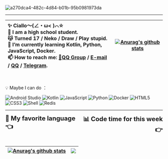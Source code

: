 ![a270dca4-482c-4d84-b01b-95b0981973da](https://github.com/CikeyQi/CikeyQi/assets/61369914/3e72066d-58b6-4eb5-9c7a-ac6630053d51)

---


|  ✨ Ciallo～(∠・ω< )⌒☆ <br>  🔭 I am a high school student. <br>  😽 Turned 17 / Neko / Draw / Play stupid. <br>  🌱 I’m currently learning Kotlin, Python, JavaScript, Docker. <br>  📫 How to reach me: [🌟QQ Group](http://qm.qq.com/cgi-bin/qm/qr?_wv=1027&k=Sn3QIF1_An0ZpMajPYoGLavfKye8YM_R&authKey=mab3w88lhYXK6ZiLLrvvSVp8XmbY%2F%2FxjWevIrY6quqM0YXImFwlJhnVytd8HUeCu&noverify=0&group_code=551081559) / [E-mail](mailto:3146312184@qq.com) / [QQ](https://qm.qq.com/q/YzePtrFeQE) / [Telegram](https://t.me/Sumoqi). | <a href="https://github.com/CikeyQi"><img align="center" src="https://github-readme-stats.vercel.app/api?username=CikeyQi&show_icons=true&theme=radical)&hide_border=true" alt="Anurag's github stats" /></a> |
| :------ | :----: |

<br>

 💡 Maybe I can do ：

![Android Studio](https://img.shields.io/static/v1?style=for-the-badge&message=Android+Studio&color=222222&logo=Android+Studio&logoColor=3DDC84&label=)
![Kotlin](https://img.shields.io/static/v1?style=for-the-badge&message=Kotlin&color=7F52FF&logo=Kotlin&logoColor=FFFFFF&label=)
![JavaScript](https://img.shields.io/static/v1?style=for-the-badge&message=JavaScript&color=222222&logo=JavaScript&logoColor=F7DF1E&label=)
![Python](https://img.shields.io/static/v1?style=for-the-badge&message=Python&color=3776AB&logo=Python&logoColor=FFFFFF&label=)
![Docker](https://img.shields.io/static/v1?style=for-the-badge&message=Docker&color=2496ED&logo=Docker&logoColor=FFFFFF&label=)
![HTML5](https://img.shields.io/static/v1?style=for-the-badge&message=HTML5&color=E34F26&logo=HTML5&logoColor=FFFFFF&label=)
![CSS3](https://img.shields.io/static/v1?style=for-the-badge&message=CSS3&color=1572B6&logo=CSS3&logoColor=FFFFFF&label=)
![Shell](https://img.shields.io/static/v1?style=for-the-badge&message=Shell&color=222222&logo=Shell&logoColor=FFD500&label=)
![Redis](https://img.shields.io/static/v1?style=for-the-badge&message=Redis&color=DC382D&logo=Redis&logoColor=FFFFFF&label=)

---

<div style="display: flex; justify-content: space-between;">
    <div style="text-align: left;"><span style="font-size: 20px;"><b>📓 My favorite language👈<b></span></div>
    <div style="text-align: right;"><span style="font-size: 20px;"><b>📊 Code time for this week👉<b></span></div>
</div>

<br>


| <a href="https://github.com/CikeyQi"><img align="center" src="https://github-readme-stats.vercel.app/api/top-langs/?username=CikeyQi&layout=compact&hide_border=true" alt="Anurag's github stats" /></a> | <a href="https://github.com/CikeyQi"><img align="center" src="https://github-readme-stats.vercel.app/api/wakatime?username=CikeyQi&layout=compact&hide_border=true" /></a> |
| ------------- | ------------- |
